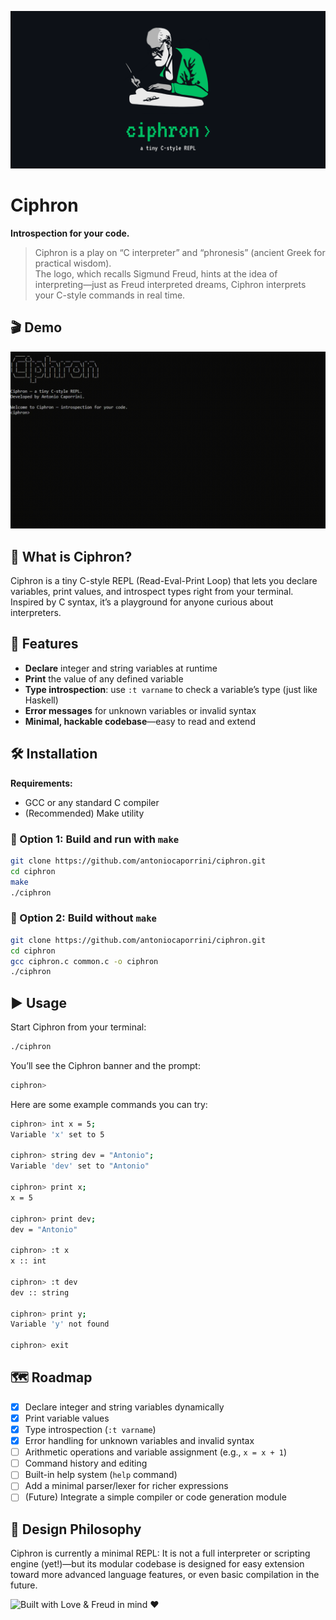 <p align="center">
  <img src="./media/banner.png" alt="Ciphron Banner">
</p>

# Ciphron

**Introspection for your code.**

> Ciphron is a play on “C interpreter” and “phronesis” (ancient Greek for practical wisdom).  
> The logo, which recalls Sigmund Freud, hints at the idea of interpreting—just as Freud interpreted dreams, Ciphron interprets your C-style commands in real time.

## 🎬 Demo

<p align="center">
  <img src="./media/demo.gif" alt="Ciphron demo">
</p>

## 🔎 What is Ciphron?

Ciphron is a tiny C-style REPL (Read-Eval-Print Loop) that lets you declare variables, print values, and introspect types right from your terminal. Inspired by C syntax, it’s a playground for anyone curious about interpreters.

## 🧠 Features

- **Declare** integer and string variables at runtime
- **Print** the value of any defined variable
- **Type introspection**: use `:t varname` to check a variable’s type (just like Haskell)
- **Error messages** for unknown variables or invalid syntax
- **Minimal, hackable codebase**—easy to read and extend

## 🛠️ Installation

**Requirements:**

- GCC or any standard C compiler
- (Recommended) Make utility

### 🔹 Option 1: Build and run with `make`

```bash
git clone https://github.com/antoniocaporrini/ciphron.git
cd ciphron
make
./ciphron
```

### 🔹 Option 2: Build without `make`

```bash
git clone https://github.com/antoniocaporrini/ciphron.git
cd ciphron
gcc ciphron.c common.c -o ciphron
./ciphron
```

## ▶️ Usage

Start Ciphron from your terminal:

```bash
./ciphron
```

You’ll see the Ciphron banner and the prompt:

```bash
ciphron>
```

Here are some example commands you can try:

```bash
ciphron> int x = 5;
Variable 'x' set to 5

ciphron> string dev = "Antonio";
Variable 'dev' set to "Antonio"

ciphron> print x;
x = 5

ciphron> print dev;
dev = "Antonio"

ciphron> :t x
x :: int

ciphron> :t dev
dev :: string

ciphron> print y;
Variable 'y' not found

ciphron> exit
```

## 🗺️ Roadmap

- [x] Declare integer and string variables dynamically
- [x] Print variable values
- [x] Type introspection (`:t varname`)
- [x] Error handling for unknown variables and invalid syntax
- [ ] Arithmetic operations and variable assignment (e.g., `x = x + 1`)
- [ ] Command history and editing
- [ ] Built-in help system (`help` command)
- [ ] Add a minimal parser/lexer for richer expressions
- [ ] (Future) Integrate a simple compiler or code generation module

## 🧩 Design Philosophy

Ciphron is currently a minimal REPL: It is not a full interpreter or scripting engine (yet!)—but its modular codebase is designed for easy extension toward more advanced language features, or even basic compilation in the future.

<img src="https://img.shields.io/badge/Built%20with-Love%20%26%20Freud%20in%20mind-blueviolet" alt="Built with Love & Freud in mind ❤️">
